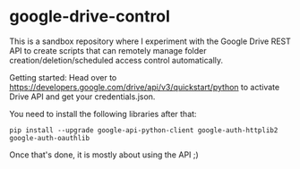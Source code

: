 # google-drive-control
This is a sandbox repository where I experiment with the Google Drive REST API to create scripts that can remotely manage folder creation/deletion/scheduled access control automatically.

Getting started:
Head over to https://developers.google.com/drive/api/v3/quickstart/python to activate Drive API and get your credentials.json.

You need to install the following libraries after that:

`pip install --upgrade google-api-python-client google-auth-httplib2 google-auth-oauthlib`

Once that's done, it is mostly about using the API ;)
